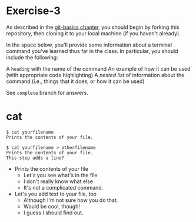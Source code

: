 # Exercise-3

As described in the [git-basics chapter](https://info201.github.io/git-basics.html), you should begin by forking this repository, then cloning it to your local machine (if you haven't already).

In the space below, you'll provide some information about a terminal command you've learned thus far in the class. In particular, you should include the following:

A `heading` with the name of the command
An example of how it can be used (with appropriate code highlighting)
A _nested list_ of information about the command (i.e., things that it does, or how it can be used)

See `complete` branch for answers.

# cat
```
$ cat yourfilename
Prints the contents of your file.

$ cat yourfilename > otherfilename
Prints the contents of your file.
This step adds a line?
```

- Prints the contents of your file
  - Let's you see what's in the file
  - I don't really know what else
  - It's not a complicated command.
- Let's you add text to your file, too
  - Although I'm not sure how you do that.
  - Would be cool, though!
  - I guess I should find out.


